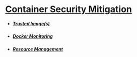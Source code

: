 # [Container Security Mitigation](README.md)


* ##### [Trusted Image(s)](Trusted-Images/README.md)

* ##### [Docker Monitoring](Docker-Monitoring/README.md)

* ##### [Resource Management](Resource-Management/README.md)
